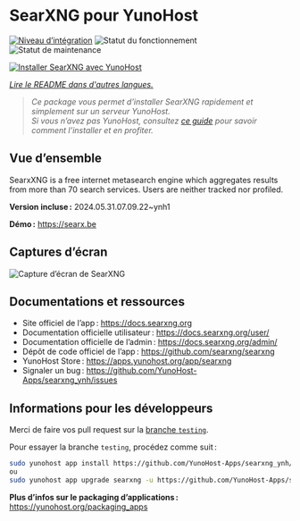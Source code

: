 <!--
Nota bene : ce README est automatiquement généré par <https://github.com/YunoHost/apps/tree/master/tools/readme_generator>
Il NE doit PAS être modifié à la main.
-->

# SearXNG pour YunoHost

[![Niveau d’intégration](https://dash.yunohost.org/integration/searxng.svg)](https://dash.yunohost.org/appci/app/searxng) ![Statut du fonctionnement](https://ci-apps.yunohost.org/ci/badges/searxng.status.svg) ![Statut de maintenance](https://ci-apps.yunohost.org/ci/badges/searxng.maintain.svg)

[![Installer SearXNG avec YunoHost](https://install-app.yunohost.org/install-with-yunohost.svg)](https://install-app.yunohost.org/?app=searxng)

*[Lire le README dans d'autres langues.](./ALL_README.md)*

> *Ce package vous permet d’installer SearXNG rapidement et simplement sur un serveur YunoHost.*  
> *Si vous n’avez pas YunoHost, consultez [ce guide](https://yunohost.org/install) pour savoir comment l’installer et en profiter.*

## Vue d’ensemble

SearxXNG is a free internet metasearch engine which aggregates results from more than 70 search services. Users are neither tracked nor profiled.


**Version incluse :** 2024.05.31.07.09.22~ynh1

**Démo :** <https://searx.be>

## Captures d’écran

![Capture d’écran de SearXNG](./doc/screenshots/screenshot_1.png)

## Documentations et ressources

- Site officiel de l’app : <https://docs.searxng.org>
- Documentation officielle utilisateur : <https://docs.searxng.org/user/>
- Documentation officielle de l’admin : <https://docs.searxng.org/admin/>
- Dépôt de code officiel de l’app : <https://github.com/searxng/searxng>
- YunoHost Store : <https://apps.yunohost.org/app/searxng>
- Signaler un bug : <https://github.com/YunoHost-Apps/searxng_ynh/issues>

## Informations pour les développeurs

Merci de faire vos pull request sur la [branche `testing`](https://github.com/YunoHost-Apps/searxng_ynh/tree/testing).

Pour essayer la branche `testing`, procédez comme suit :

```bash
sudo yunohost app install https://github.com/YunoHost-Apps/searxng_ynh/tree/testing --debug
ou
sudo yunohost app upgrade searxng -u https://github.com/YunoHost-Apps/searxng_ynh/tree/testing --debug
```

**Plus d’infos sur le packaging d’applications :** <https://yunohost.org/packaging_apps>
